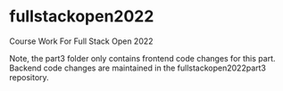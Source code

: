 # fullstackopen2022
Course Work For Full Stack Open 2022

Note, the part3 folder only contains frontend code changes for this part. Backend code changes are maintained in the fullstackopen2022part3 repository.
